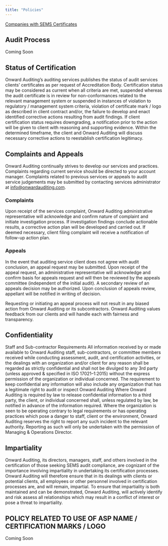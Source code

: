 ```yaml
---
title: "Policies"
---
```


[Companies with SEMS Certificates](https://www.centerforoffshoresafety.org/SEMS%20Certificates/Companies%20with%20SEMS%20Certificates)

## Audit Process

Coming Soon

## Status of Certification

Onward Auditing’s auditing services publishes the status of audit services clients’ certificates as per request of Accreditation Body.  Certification status may be considered as current when all criteria are met, suspended whereas the audit certificate is in review for non-conformances related to the relevant management system or suspended in instances of violation to regulatory / management system criteria, violation of certificate mark / logo as described in client contract and/or, the failure to develop and enact identified corrective actions resulting from audit findings.
If client certification status requires downgrading, a notification prior to the action will be given to client with reasoning and supporting evidence.  Within the determined timeframe, the client and Onward Auditing will discuss necessary corrective actions to reestablish certification legitimacy.

## Complaints and Appeals

Onward Auditing continually strives to develop our services and practices.  Complaints regarding current service should be directed to your account manager.  Complaints related to previous services or appeals to audit service judgements may be submitted by contacting services administrator at info@onwardauditing.com.

### Complaints

Upon receipt of the services complaint, Onward Auditing administrative representative will acknowledge and confirm nature of complaint and initiate investigation process.  If investigation findings conclude actionable results, a corrective action plan will be developed and carried out.  If deemed necessary, client filing complaint will receive a notification of follow-up action plan.

### Appeals

In the event that auditing service client does not agree with audit conclusion, an appeal request may be submitted.  Upon receipt of the appeal request, an administrative representative will acknowledge and confirm basis for appeals request and will then be reviewed by the appeals committee (independent of the initial audit).  A secondary review of an appeals decision may be authorized.  Upon conclusion of appeals review, appellant will be notified in writing of decision.

Requesting or initiating an appeal process will not result in any biased action from Onward Auditing or its subcontractors.  Onward Auditing values feedback from our clients and will handle each with fairness and transparency.

## Confidentiality

Staff and Sub-contractor Requirements
All information received by or made available to Onward Auditing staff, sub-contractors, or committee members received while conducting assessment, audit, and certification activities, or the dealings with an organization and/or client for any reason shall be regarded as strictly confidential and shall not be divulged to any 3rd party (unless approved & specified in ISO 17021–1:2015) without the express permission of the organization or individual concerned. The requirement to keep confidential any information will also include any organization that has a legitimate right to audit or inspect Onward Auditing
Where Onward Auditing is required by law to release confidential information to a third party, the client, or individual concerned shall, unless regulated by law, be notified in advance of the information required.
Where the organization is seen to be operating contrary to legal requirements or has operating practices which pose a danger to staff, client or the environment, Onward Auditing reserves the right to report any such incident to the relevant authority. Reporting as such will only be undertaken with the permission of Managing & Operations Director.

## Impartiality

Onward Auditing, its directors, managers, staff, and others involved in the certification of those seeking SEMS audit compliance, are cognizant of the importance involving impartiality in undertaking its certification processes.
Onward Auditing will therefore ensure that in its dealings with clients or potential clients, all employees or other personnel involved in certification processes are, and will remain, impartial.
To ensure that impartiality is both maintained and can be demonstrated, Onward Auditing, will actively identify and risk assess all relationships which may result in a conflict of interest or pose a threat to impartiality.

## POLICY RELATED TO USE OF ASP NAME / CERTIFICATION MARKS / LOGO

Coming Soon
